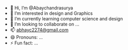 - 👋 Hi, I’m @Abaychandrasurya
- 👀 I’m interested in design and Graphics
- 🌱 I’m currently learning computer science and design
- 💞️ I’m looking to collaborate on ...
- 📫 abhayc2274@gmail.com
- 😄 Pronouns: ...
- ⚡ Fun fact: ...

<!---
Abaychandrasurya/Abaychandrasurya is a ✨ special ✨ repository because its `README.md` (this file) appears on your GitHub profile.
You can click the Preview link to take a look at your changes.
--->
